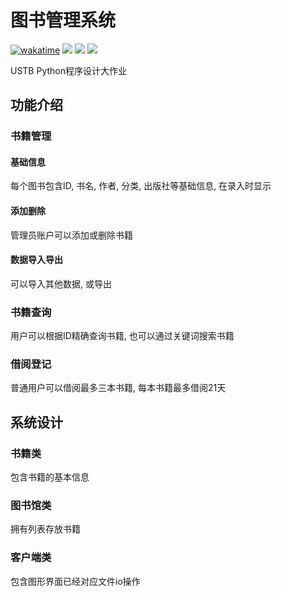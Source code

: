 # 图书管理系统

[![wakatime](https://wakatime.com/badge/github/WitchElaina/library-system.svg)](https://wakatime.com/badge/github/WitchElaina/library-system) ![](https://img.shields.io/badge/Python-3.10.2-3776ab?logo=python&logoColor=white) ![](https://img.shields.io/badge/MacOS%2011.4-pass-green?logo=apple) ![](https://img.shields.io/badge/Windows11-no%20test-yellow?logo=windows)

USTB Python程序设计大作业

## 功能介绍

### 书籍管理

#### 基础信息

每个图书包含ID, 书名, 作者, 分类, 出版社等基础信息, 在录入时显示

#### 添加删除

管理员账户可以添加或删除书籍

#### 数据导入导出

可以导入其他数据, 或导出

### 书籍查询

用户可以根据ID精确查询书籍, 也可以通过关键词搜索书籍

### 借阅登记

普通用户可以借阅最多三本书籍, 每本书籍最多借阅21天



## 系统设计

### 书籍类

包含书籍的基本信息

### 图书馆类

拥有列表存放书籍

### 客户端类

包含图形界面已经对应文件io操作

